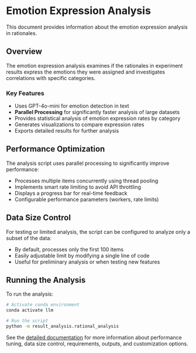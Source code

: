 # Emotion Expression Analysis

This document provides information about the emotion expression analysis in rationales.


## Overview

The emotion expression analysis examines if the rationales in experiment results express the emotions they were assigned and investigates correlations with specific categories.

### Key Features

- Uses GPT-4o-mini for emotion detection in text
- **Parallel Processing** for significantly faster analysis of large datasets
- Provides statistical analysis of emotion expression rates by category
- Generates visualizations to compare expression rates
- Exports detailed results for further analysis

## Performance Optimization

The analysis script uses parallel processing to significantly improve performance:

- Processes multiple items concurrently using thread pooling
- Implements smart rate limiting to avoid API throttling
- Displays a progress bar for real-time feedback
- Configurable performance parameters (workers, rate limits)

## Data Size Control

For testing or limited analysis, the script can be configured to analyze only a subset of the data:

- By default, processes only the first 100 items
- Easily adjustable limit by modifying a single line of code
- Useful for preliminary analysis or when testing new features

## Running the Analysis

To run the analysis:

```bash
# Activate conda environment
conda activate llm

# Run the script
python -m result_analysis.rational_analysis
```

See the [detailed documentation](../result_analysis/README.md) for more information about performance tuning, data size control, requirements, outputs, and customization options. 